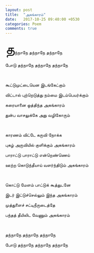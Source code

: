 ```yaml
---
layout: post
title:  "அகங்காரம்"
date:   2017-10-25 09:40:00 +0530
categories: Poem
comments: true
---
```


<span style="font-size: 35pt">த</span>ந்நாநே தந்நாநே தந்நாநே

போடு தந்நாநே தந்நாநே தந்நாநே

&nbsp;&nbsp;

கூட்டுமுட்டையென இடங்கேட்கும்

விட்டால் புற்றெடுத்து நம்மை இடம்பெயர்க்கும்

கரையானை ஒத்திந்த அகங்காரம்

துன்ப வாசலுக்கே அது வழிகோரும்


&nbsp;&nbsp;

காரணம் விட்டே கருவி நோக்க

புகழ் அருவியில் குளிக்கும் அகங்காரம்

பாராட்டு பாராட்டு என்றெண்ணெய்

ஊற்ற கொடுந்தீயாய் வளர்ந்திடும் அகங்காரம்

&nbsp;&nbsp;

கொட்டு மேளம் பாட்டுக் கூத்துடனே

இடர் இட்டுச்செல்லும் இந்த அகங்காரம்

முத்துளைச் சட்டிநீருடைத்தே

பந்தத் தீயிலிட வேணும் அகங்காரம்

&nbsp;&nbsp;

தந்நாநே தந்நாநே தந்நாநே

போடு தந்நாநே தந்நாநே தந்நாநே
